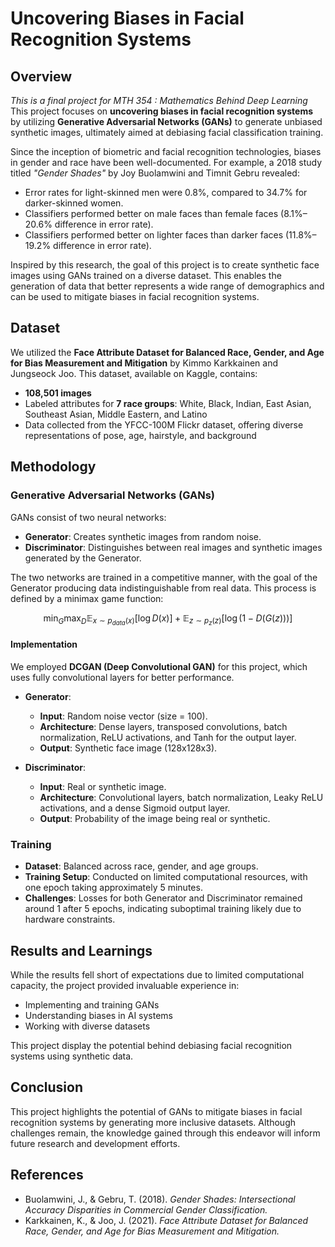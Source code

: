 # Uncovering Biases in Facial Recognition Systems

## Overview
*This is a final project for MTH 354 : Mathematics Behind Deep Learning*
This project focuses on **uncovering biases in facial recognition systems** by utilizing **Generative Adversarial Networks (GANs)** to generate unbiased synthetic images, ultimately aimed at debiasing facial classification training.

Since the inception of biometric and facial recognition technologies, biases in gender and race have been well-documented. For example, a 2018 study titled *"Gender Shades"* by Joy Buolamwini and Timnit Gebru revealed:
- Error rates for light-skinned men were 0.8%, compared to 34.7% for darker-skinned women.
- Classifiers performed better on male faces than female faces (8.1%–20.6% difference in error rate).
- Classifiers performed better on lighter faces than darker faces (11.8%–19.2% difference in error rate).

Inspired by this research, the goal of this project is to create synthetic face images using GANs trained on a diverse dataset. This enables the generation of data that better represents a wide range of demographics and can be used to mitigate biases in facial recognition systems.

## Dataset
We utilized the **Face Attribute Dataset for Balanced Race, Gender, and Age for Bias Measurement and Mitigation** by Kimmo Karkkainen and Jungseock Joo. This dataset, available on Kaggle, contains:
- **108,501 images**
- Labeled attributes for **7 race groups**: White, Black, Indian, East Asian, Southeast Asian, Middle Eastern, and Latino
- Data collected from the YFCC-100M Flickr dataset, offering diverse representations of pose, age, hairstyle, and background

## Methodology
### Generative Adversarial Networks (GANs)
GANs consist of two neural networks:
- **Generator**: Creates synthetic images from random noise.
- **Discriminator**: Distinguishes between real images and synthetic images generated by the Generator.

The two networks are trained in a competitive manner, with the goal of the Generator producing data indistinguishable from real data. This process is defined by a minimax game function:

```math
\min_G \max_D \mathbb{E}_{x \sim p_{data}(x)}[\log D(x)] + \mathbb{E}_{z \sim p_z(z)}[\log(1 - D(G(z)))]
```

#### Implementation
We employed **DCGAN (Deep Convolutional GAN)** for this project, which uses fully convolutional layers for better performance.

- **Generator**:
  - **Input**: Random noise vector (size = 100).
  - **Architecture**: Dense layers, transposed convolutions, batch normalization, ReLU activations, and Tanh for the output layer.
  - **Output**: Synthetic face image (128x128x3).

- **Discriminator**:
  - **Input**: Real or synthetic image.
  - **Architecture**: Convolutional layers, batch normalization, Leaky ReLU activations, and a dense Sigmoid output layer.
  - **Output**: Probability of the image being real or synthetic.

### Training
- **Dataset**: Balanced across race, gender, and age groups.
- **Training Setup**: Conducted on limited computational resources, with one epoch taking approximately 5 minutes.
- **Challenges**: Losses for both Generator and Discriminator remained around 1 after 5 epochs, indicating suboptimal training likely due to hardware constraints.

## Results and Learnings
While the results fell short of expectations due to limited computational capacity, the project provided invaluable experience in:
- Implementing and training GANs
- Understanding biases in AI systems
- Working with diverse datasets

This project display the potential behind debiasing facial recognition systems using synthetic data.

## Conclusion
This project highlights the potential of GANs to mitigate biases in facial recognition systems by generating more inclusive datasets. Although challenges remain, the knowledge gained through this endeavor will inform future research and development efforts.

## References
- Buolamwini, J., & Gebru, T. (2018). *Gender Shades: Intersectional Accuracy Disparities in Commercial Gender Classification.*
- Karkkainen, K., & Joo, J. (2021). *Face Attribute Dataset for Balanced Race, Gender, and Age for Bias Measurement and Mitigation.*
